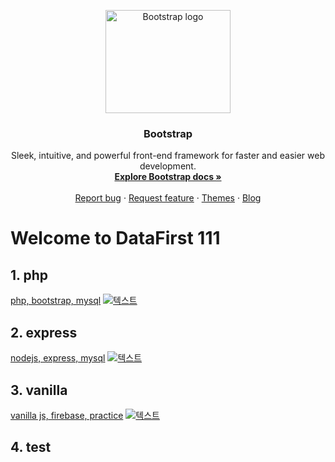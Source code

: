 <p align="center">
  <a href="https://getbootstrap.com/">
    <img src="https://getbootstrap.com/docs/5.3/assets/brand/bootstrap-logo-shadow.png" alt="Bootstrap logo" width="200" height="165">
  </a>
</p>

<h3 align="center">Bootstrap</h3>

<p align="center">
  Sleek, intuitive, and powerful front-end framework for faster and easier web development.
  <br>
  <a href="https://getbootstrap.com/docs/5.3/"><strong>Explore Bootstrap docs »</strong></a>
  <br>
  <br>
  <a href="https://github.com/twbs/bootstrap/issues/new?assignees=-&labels=bug&template=bug_report.yml">Report bug</a>
  ·
  <a href="https://github.com/twbs/bootstrap/issues/new?assignees=&labels=feature&template=feature_request.yml">Request feature</a>
  ·
  <a href="https://themes.getbootstrap.com/">Themes</a>
  ·
  <a href="https://blog.getbootstrap.com/">Blog</a>
</p>

# Welcome to DataFirst 111

## 1. php
[php, bootstrap, mysql](https://www.datafirst.co.kr)
[![텍스트](https://www.datafirst.co.kr/assets/php_logo.jpg)](https://www.datafirst.co.kr)
## 2. express
[nodejs, express, mysql](https://express.datafirst.co.kr)
[![텍스트](https://express.datafirst.co.kr/assets/node.js_logo.png)](https://express.datafirst.co.kr)
## 3. vanilla
[vanilla js, firebase, practice](https://vanilla.datafirst.co.kr)
[![텍스트](https://www.datafirst.co.kr/assets/vanilla_js_logo.png)](https://vanilla.datafirst.co.kr)
## 4. test

